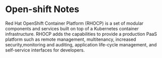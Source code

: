 # Open-shift Notes
Red Hat OpenShift Container Platform (RHOCP) is a set of modular components and services built on top of a Kubernetes container infrastructure. RHOCP adds the capabilities to provide a production PaaS platform such as remote management, multitenancy, increased security,monitoring and auditing, application life-cycle management, and self-service interfaces for developers.
